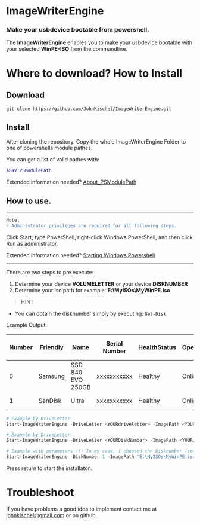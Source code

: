 ﻿# ImageWriterEngine
### Make your usbdevice bootable from powershell.

The **ImageWriterEngine** enables you to make your usbdevice bootable with your selected **WinPE-ISO** from the commandline.

# Where to download? How to Install

## Download
```git clone https://github.com/JohnKischel/ImageWriterEngine.git```

## Install
After cloning the repository. Copy the whole ImageWriterEngine Folder to one of powershells module pathes.

You can get a list of valid pathes with:
```powershell
$ENV:PSModulePath
```
Extended information needed? [About_PSModulePath](https://docs.microsoft.com/en-us/powershell/module/microsoft.powershell.core/about/about_psmodulepath?view=powershell-5.1)
## How to use.
---
```diff
Note:
- Administrator privileges are required for all following steps.
```
Click Start, type PowerShell, right-click Windows PowerShell, and then click Run as administrator.

Extended information needed? [Starting Windows Powershell](
https://docs.microsoft.com/en-us/powershell/scripting/windows-powershell/starting-windows-powershell?view=powershell-5.1)

---

There are two steps to pre execute:

1. Determine your device  **VOLUMELETTER** or your device **DISKNUMBER**
2. Determine your iso path for example: **E:\MyISOs\MyWinPE.iso**

> HINT

- You can obtain the disknumber simply by executing: `Get-Disk`

Example Output:

| Number | Friendly | Name | Serial Number | HealthStatus | OperationalStatus | Total Size Partition | Style |
|---|---|---|---|---|---|---|---|
| 0 | Samsung | SSD 840 EVO 250GB |xxxxxxxxxxx|Healthy|Online|232.89 GB|GPT|                                                                                            
| **1** | SanDisk   | Ultra |xxxxxxxxxxx|Healthy|Online|119.43 GB| GPT|   
          
```powershell
# Example by DriveLetter
Start-ImageWriterEngine -DriveLetter <YOURdriveletter> -ImagePath <YOURisopath>

# Example by DriveLetter
Start-ImageWriterEngine -DriveLetter <YOURDiskNumber> -ImagePath <YOURisopath>

# Example with parameters !!! In my case, i choosed the Disknumber (see table the one is bold)
Start-ImageWriterEngine -DiskNumber 1 -ImagePath 'E:\MyISOs\MyWinPE.iso'
```

Press return to start the installaton.

# Troubleshoot

If you have problems a good idea to implement contact me at johnkischel@gmail.com or on github.